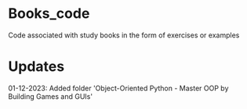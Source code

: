 # Books_code
Code associated with study books in the form of exercises or examples

# Updates
01-12-2023: Added folder 'Object-Oriented Python - Master OOP by Building Games and GUIs'